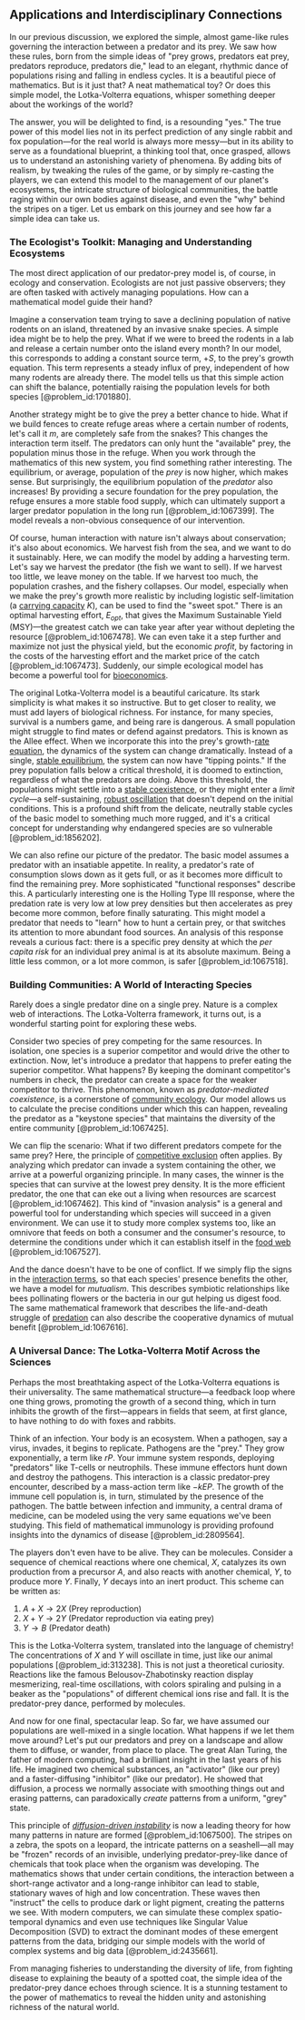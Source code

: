 ## Applications and Interdisciplinary Connections

In our previous discussion, we explored the simple, almost game-like rules governing the interaction between a predator and its prey. We saw how these rules, born from the simple ideas of "prey grows, predators eat prey, predators reproduce, predators die," lead to an elegant, rhythmic dance of populations rising and falling in endless cycles. It is a beautiful piece of mathematics. But is it just that? A neat mathematical toy? Or does this simple model, the Lotka-Volterra equations, whisper something deeper about the workings of the world?

The answer, you will be delighted to find, is a resounding "yes." The true power of this model lies not in its perfect prediction of any single rabbit and fox population—for the real world is always more messy—but in its ability to serve as a foundational blueprint, a thinking tool that, once grasped, allows us to understand an astonishing variety of phenomena. By adding bits of realism, by tweaking the rules of the game, or by simply re-casting the players, we can extend this model to the management of our planet's ecosystems, the intricate structure of biological communities, the battle raging within our own bodies against disease, and even the "why" behind the stripes on a tiger. Let us embark on this journey and see how far a simple idea can take us.

### The Ecologist's Toolkit: Managing and Understanding Ecosystems

The most direct application of our predator-prey model is, of course, in ecology and conservation. Ecologists are not just passive observers; they are often tasked with actively managing populations. How can a mathematical model guide their hand?

Imagine a conservation team trying to save a declining population of native rodents on an island, threatened by an invasive snake species. A simple idea might be to help the prey. What if we were to breed the rodents in a lab and release a certain number onto the island every month? In our model, this corresponds to adding a constant source term, $+S$, to the prey's growth equation. This term represents a steady influx of prey, independent of how many rodents are already there. The model tells us that this simple action can shift the balance, potentially raising the population levels for both species [@problem_id:1701880].

Another strategy might be to give the prey a better chance to hide. What if we build fences to create refuge areas where a certain number of rodents, let's call it $m$, are completely safe from the snakes? This changes the interaction term itself. The predators can only hunt the "available" prey, the population minus those in the refuge. When you work through the mathematics of this new system, you find something rather interesting. The equilibrium, or average, population of the *prey* is now higher, which makes sense. But surprisingly, the equilibrium population of the *predator* also increases! By providing a secure foundation for the prey population, the refuge ensures a more stable food supply, which can ultimately support a larger predator population in the long run [@problem_id:1067399]. The model reveals a non-obvious consequence of our intervention.

Of course, human interaction with nature isn't always about conservation; it's also about economics. We harvest fish from the sea, and we want to do it sustainably. Here, we can modify the model by adding a harvesting term. Let's say we harvest the predator (the fish we want to sell). If we harvest too little, we leave money on the table. If we harvest too much, the population crashes, and the fishery collapses. Our model, especially when we make the prey's growth more realistic by including logistic self-limitation (a [carrying capacity](@article_id:137524) $K$), can be used to find the "sweet spot." There is an optimal harvesting effort, $E_{opt}$, that gives the Maximum Sustainable Yield (MSY)—the greatest catch we can take year after year without depleting the resource [@problem_id:1067478]. We can even take it a step further and maximize not just the physical yield, but the economic *profit*, by factoring in the costs of the harvesting effort and the market price of the catch [@problem_id:1067473]. Suddenly, our simple ecological model has become a powerful tool for [bioeconomics](@article_id:169387).

The original Lotka-Volterra model is a beautiful caricature. Its stark simplicity is what makes it so instructive. But to get closer to reality, we must add layers of biological richness. For instance, for many species, survival is a numbers game, and being rare is dangerous. A small population might struggle to find mates or defend against predators. This is known as the Allee effect. When we incorporate this into the prey's growth-[rate equation](@article_id:202555), the dynamics of the system can change dramatically. Instead of a single, [stable equilibrium](@article_id:268985), the system can now have "tipping points." If the prey population falls below a critical threshold, it is doomed to extinction, regardless of what the predators are doing. Above this threshold, the populations might settle into a [stable coexistence](@article_id:169680), or they might enter a *limit cycle*—a self-sustaining, [robust oscillation](@article_id:267456) that doesn't depend on the initial conditions. This is a profound shift from the delicate, neutrally stable cycles of the basic model to something much more rugged, and it's a critical concept for understanding why endangered species are so vulnerable [@problem_id:1856202].

We can also refine our picture of the predator. The basic model assumes a predator with an insatiable appetite. In reality, a predator's rate of consumption slows down as it gets full, or as it becomes more difficult to find the remaining prey. More sophisticated "functional responses" describe this. A particularly interesting one is the Holling Type III response, where the predation rate is very low at low prey densities but then accelerates as prey become more common, before finally saturating. This might model a predator that needs to "learn" how to hunt a certain prey, or that switches its attention to more abundant food sources. An analysis of this response reveals a curious fact: there is a specific prey density at which the *per capita risk* for an individual prey animal is at its absolute maximum. Being a little less common, or a lot more common, is safer [@problem_id:1067518].

### Building Communities: A World of Interacting Species

Rarely does a single predator dine on a single prey. Nature is a complex web of interactions. The Lotka-Volterra framework, it turns out, is a wonderful starting point for exploring these webs.

Consider two species of prey competing for the same resources. In isolation, one species is a superior competitor and would drive the other to extinction. Now, let's introduce a predator that happens to prefer eating the superior competitor. What happens? By keeping the dominant competitor's numbers in check, the predator can create a space for the weaker competitor to thrive. This phenomenon, known as *predator-mediated coexistence*, is a cornerstone of [community ecology](@article_id:156195). Our model allows us to calculate the precise conditions under which this can happen, revealing the predator as a "keystone species" that maintains the diversity of the entire community [@problem_id:1067425].

We can flip the scenario: What if two different predators compete for the same prey? Here, the principle of [competitive exclusion](@article_id:166001) often applies. By analyzing which predator can invade a system containing the other, we arrive at a powerful organizing principle. In many cases, the winner is the species that can survive at the lowest prey density. It is the more efficient predator, the one that can eke out a living when resources are scarcest [@problem_id:1067462]. This kind of "invasion analysis" is a general and powerful tool for understanding which species will succeed in a given environment. We can use it to study more complex systems too, like an omnivore that feeds on both a consumer and the consumer's resource, to determine the conditions under which it can establish itself in the [food web](@article_id:139938) [@problem_id:1067527].

And the dance doesn't have to be one of conflict. If we simply flip the signs in the [interaction terms](@article_id:636789), so that each species' presence benefits the other, we have a model for *mutualism*. This describes symbiotic relationships like bees pollinating flowers or the bacteria in our gut helping us digest food. The same mathematical framework that describes the life-and-death struggle of [predation](@article_id:141718) can also describe the cooperative dynamics of mutual benefit [@problem_id:1067616].

### A Universal Dance: The Lotka-Volterra Motif Across the Sciences

Perhaps the most breathtaking aspect of the Lotka-Volterra equations is their universality. The same mathematical structure—a feedback loop where one thing grows, promoting the growth of a second thing, which in turn inhibits the growth of the first—appears in fields that seem, at first glance, to have nothing to do with foxes and rabbits.

Think of an infection. Your body is an ecosystem. When a pathogen, say a virus, invades, it begins to replicate. Pathogens are the "prey." They grow exponentially, a term like $rP$. Your immune system responds, deploying "predators" like T-cells or neutrophils. These immune effectors hunt down and destroy the pathogens. This interaction is a classic predator-prey encounter, described by a mass-action term like $-kEP$. The growth of the immune cell population is, in turn, stimulated by the presence of the pathogen. The battle between infection and immunity, a central drama of medicine, can be modeled using the very same equations we've been studying. This field of mathematical immunology is providing profound insights into the dynamics of disease [@problem_id:2809564].

The players don't even have to be alive. They can be molecules. Consider a sequence of chemical reactions where one chemical, $X$, catalyzes its own production from a precursor $A$, and also reacts with another chemical, $Y$, to produce more $Y$. Finally, $Y$ decays into an inert product. This scheme can be written as:
1.  $A + X \rightarrow 2X$ (Prey reproduction)
2.  $X + Y \rightarrow 2Y$ (Predator reproduction via eating prey)
3.  $Y \rightarrow B$ (Predator death)

This is the Lotka-Volterra system, translated into the language of chemistry! The concentrations of $X$ and $Y$ will oscillate in time, just like our animal populations [@problem_id:313238]. This is not just a theoretical curiosity. Reactions like the famous Belousov-Zhabotinsky reaction display mesmerizing, real-time oscillations, with colors spiraling and pulsing in a beaker as the "populations" of different chemical ions rise and fall. It is the predator-prey dance, performed by molecules.

And now for one final, spectacular leap. So far, we have assumed our populations are well-mixed in a single location. What happens if we let them move around? Let's put our predators and prey on a landscape and allow them to diffuse, or wander, from place to place. The great Alan Turing, the father of modern computing, had a brilliant insight in the last years of his life. He imagined two chemical substances, an "activator" (like our prey) and a faster-diffusing "inhibitor" (like our predator). He showed that diffusion, a process we normally associate with smoothing things out and erasing patterns, can paradoxically *create* patterns from a uniform, "grey" state.

This principle of *[diffusion-driven instability](@article_id:158142)* is now a leading theory for how many patterns in nature are formed [@problem_id:1067500]. The stripes on a zebra, the spots on a leopard, the intricate patterns on a seashell—all may be "frozen" records of an invisible, underlying predator-prey-like dance of chemicals that took place when the organism was developing. The mathematics shows that under certain conditions, the interaction between a short-range activator and a long-range inhibitor can lead to stable, stationary waves of high and low concentration. These waves then "instruct" the cells to produce dark or light pigment, creating the patterns we see. With modern computers, we can simulate these complex spatio-temporal dynamics and even use techniques like Singular Value Decomposition (SVD) to extract the dominant modes of these emergent patterns from the data, bridging our simple models with the world of complex systems and big data [@problem_id:2435661].

From managing fisheries to understanding the diversity of life, from fighting disease to explaining the beauty of a spotted coat, the simple idea of the predator-prey dance echoes through science. It is a stunning testament to the power of mathematics to reveal the hidden unity and astonishing richness of the natural world.